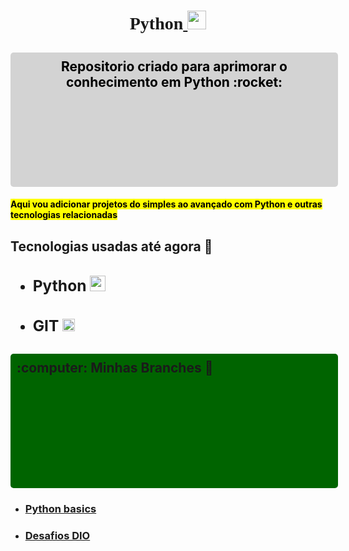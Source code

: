<html>
<div align="left">
<h1 align="center" style="font-family:verdana;"> Python<a href="https://www.youtube.com/watch?v=xvFZjo5PgG0" target="_blank"> <img src="https://cdn.jsdelivr.net/gh/devicons/devicon@latest/icons/python/python-original.svg"width= "30" lengh="30"/> </a>
</h1>
<h2 align="center" style="background-color:lightgray; color:black; padding: 10px;  border-radius: 5px; height: 5%;
  width: 100%;"> Repositorio criado para aprimorar o conhecimento em Python :rocket: </h2> 
     
#### <mark> Aqui vou adicionar projetos do simples ao avançado com Python e outras tecnologias relacionadas </mark>
</div>

<h2> Tecnologias usadas até agora 👾</h2>

<h2>

- ### Python <a href="https://www.python.org/" target="_blank"> <img src="https://cdn.jsdelivr.net/gh/devicons/devicon@latest/icons/python/python-original.svg" width="25" lengh="25"/> </a> 

- ### GIT <a href="https://git-scm.com/" target="_blank"> <img src="https://cdn.jsdelivr.net/gh/devicons/devicon@latest/icons/git/git-original.svg" width="20" lengh="20"/> </a>
</h2>

<h2 style="background-color:darkgreen; padding: 10px; border-radius: 5px; height: 5%;
  width: 100%;" align="left"> :computer: Minhas Branches 🌲 </h2>

 - ### <a href="https://github.com/aluno-Lemes/Python/tree/Python-basics" target="_self"> Python basics </a>
 - ### <a href="https://github.com/aluno-Lemes/Python/tree/Desafios-DIO" target="_self"> Desafios DIO </a>
</html>
